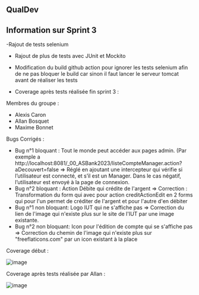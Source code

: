 ## QualDev

## Information sur Sprint 3

 -Rajout de tests selenium 
- Rajout de plus de tests avec JUnit et Mockito
- Modification du build github action pour ignorer les tests selenium afin de ne pas bloquer le build car sinon il faut lancer le serveur tomcat avant de réaliser les tests 

- Coverage après tests réalisée fin sprint 3 :


Membres du groupe :
- Alexis Caron
- Allan Bosquet
- Maxime Bonnet

Bugs Corrigés : 
- Bug n°1 bloquant : Tout le monde peut accéder aux pages admin. (Par exemple a http://localhost:8081/_00_ASBank2023/listeCompteManager.action?aDecouvert=false => Réglé en ajoutant une intercepteur qui vérifie si l’utilisateur est connecté, et s’il est un Manager. Dans le cas négatif, l’utilisateur est envoyé à la page de connexion.
- Bug n°2 bloquant : Action Débite qui crédite de l'argent => Correction : Transformation du form qui avec pour action  creditActionEdit en 2 forms qui pour l'un permet de créditer de l'argent et pour l'autre d'en débiter
- Bug n°1 non bloquant: Logo IUT qui ne s'affiche pas => Correction du lien de l'image qui n'existe plus sur le site de l'IUT par une image existante.
- Bug n°2 non bloquant: Icon pour l'édition de compte qui se s'affiche pas => Correction du chemin de l'image qui n'existe plus sur "freeflaticons.com" par un icon existant à la place

Coverage début : 

![image](https://github.com/user-attachments/assets/a7bc8a16-b1c4-4a9d-b0de-c0c744e7ee60)

Coverage après tests réalisée par Allan : 

![image](https://github.com/user-attachments/assets/439fcf17-33df-457b-ba3b-837ac70602cd)
